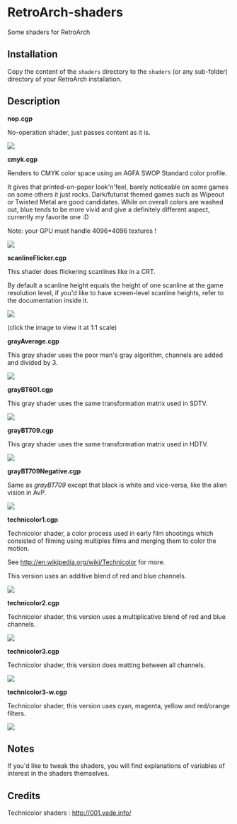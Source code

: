 RetroArch-shaders
=================

Some shaders for RetroArch

Installation
------------

Copy the content of the `shaders` directory to the `shaders` (or any sub-folder) directory of your RetroArch installation.


Description
------------

**nop.cgp**

No-operation shader, just passes content as it is.

![](https://raw.githubusercontent.com/aybe/RetroArch-shaders/master/samples/nop.png)

**cmyk.cgp**

Renders to CMYK color space using an AGFA SWOP Standard color profile.

It gives that printed-on-paper look'n'feel, barely noticeable on some games on some others it just rocks. Dark/futurist themed games such as Wipeout or Twisted Metal are good candidates. While on overall colors are washed out, blue tends to be more vivid and give a definitely different aspect, currently my favorite one :D

Note: your GPU must handle 4096*4096 textures !

![](https://raw.githubusercontent.com/aybe/RetroArch-shaders/master/samples/cmyk.png)

**scanlineFlicker.cgp**

This shader does flickering scanlines like in a CRT.

By default a scanline height equals the height of one scanline at the game resolution level, if you'd like to have screen-level scanline heights, refer to the documentation inside it.

![](https://raw.githubusercontent.com/aybe/RetroArch-shaders/master/samples/scanlineFlicker.gif)

(click the image to view it at 1:1 scale)

**grayAverage.cgp**

This gray shader uses the poor man's gray algorithm, channels are added and divided by 3.

![](https://raw.githubusercontent.com/aybe/RetroArch-shaders/master/samples/grayAverage.png)

**grayBT601.cgp**

This gray shader uses the same transformation matrix used in SDTV.

![](https://raw.githubusercontent.com/aybe/RetroArch-shaders/master/samples/grayBT601.png)

**grayBT709.cgp**

This gray shader uses the same transformation matrix used in HDTV.

![](https://raw.githubusercontent.com/aybe/RetroArch-shaders/master/samples/grayBT709.png)

**grayBT709Negative.cgp**

Same as *grayBT709* except that black is white and vice-versa, like the alien vision in AvP.

![](https://raw.githubusercontent.com/aybe/RetroArch-shaders/master/samples/grayBT709Negative.png)

**technicolor1.cgp**

Technicolor shader, a color process used in early film shootings which consisted of filming using multiples films and merging them to color the motion.

See http://en.wikipedia.org/wiki/Technicolor for more.

This version uses an additive blend of red and blue channels.

![](https://raw.githubusercontent.com/aybe/RetroArch-shaders/master/samples/technicolor1.png)

**technicolor2.cgp**

Technicolor shader, this version uses a multiplicative blend of red and blue channels.

![](https://raw.githubusercontent.com/aybe/RetroArch-shaders/master/samples/technicolor2.png)

**technicolor3.cgp**

Technicolor shader, this version does matting between all channels.

![](https://raw.githubusercontent.com/aybe/RetroArch-shaders/master/samples/technicolor3.png)

**technicolor3-w.cgp**

Technicolor shader, this version uses cyan, magenta, yellow and red/orange filters.

![](https://raw.githubusercontent.com/aybe/RetroArch-shaders/master/samples/technicolor3-w.png)

Notes
-----

If you'd like to tweak the shaders, you will find explanations of variables of interest in the shaders themselves.

Credits
-------

Technicolor shaders : http://001.vade.info/
